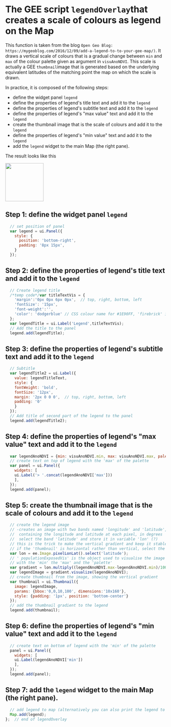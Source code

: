 # The GEE script `legendOverlay`that creates a scale of colours as legend on the Map
This function is taken from the blog `Open Geo Blog: https://mygeoblog.com/2016/12/09/add-a-legend-to-to-your-gee-map/)`.
It draws a vertical scale of colours that is a gradual change between `min` and `max` of the colour palette given as argument in `visuAnoNDVI`. This scale is actually a GEE `thumbnail`image that is generated based on the underlying equivalent latitudes of the matching point the map on which the scale is drawn.

In practice, it is composed of the following steps:
* define the widget panel `legend`
* define the properties of legend's title text and add it to the `legend`
* define the properties of legend's subtitle text and add it to the `legend`
* define the properties of legend's "max value" text and add it to the `legend`
* create the thumbnail image that is the scale of colours and add it to the `legend`
* define the properties of legend's "min value" text and add it to the `legend`
* add the `legend` widget to the main Map (the right pane).

The result looks like this 

<img src="https://github.com/kvutien/Top-Level/blob/master/common/images/20200722%20Colour%20scale%20legend.jpg" width="120">

## Step 1: define the widget panel `legend`
```javascript
  // set position of panel
  var legend = ui.Panel({
    style: {
      position: 'bottom-right',
      padding: '8px 15px',
    }
  });
```
## Step 2: define the properties of legend's title text and add it to the `legend`
```javascript
  // Create legend title
  /*temp code*/var titleTextVis = {
    'margin':'0px 0px 6px 0px',  // top, right, bottom, left
    'fontSize': '15px', 
    'font-weight':'', 
    'color': 'dodgerblue' // CSS colour name for #1E90FF, 'firebrick' is for #B22222
  };
  var legendTitle = ui.Label('Legend',titleTextVis);
  // Add the title to the panel
  legend.add(legendTitle);
```
## Step 3: define the properties of legend's subtitle text and add it to the `legend`
```javascript
  // Subtitle
  var legendTitle2 = ui.Label({
    value: legendTitleText,
    style: {
    fontWeight: 'bold',
    fontSize: '12px',
    margin: '2px 0 0 0',  // top, right, bottom, left
    padding: '0'
    }
  });
  // Add title of second part of the legend to the panel
  legend.add(legendTitle2);
```
## Step 4: define the properties of legend's "max value" text and add it to the `legend`
```javascript
  var legendAnoNDVI = {min: visuAnoNDVI.min, max: visuAnoNDVI.max, palette: visuAnoNDVI.palette};
  // create text on top of legend with the 'max' of the palette
  var panel = ui.Panel({
    widgets: [
    ui.Label('> '.concat(legendAnoNDVI['max']))
    ],
  });
  legend.add(panel);
```
## Step 5: create the thumbnail image that is the scale of colours and add it to the `legend`
```javascript
  // create the legend image
  // -creates an image with two bands named 'longitude' and 'latitude', 
  //  containing the longitude and latitude at each pixel, in degrees
  //  select the band 'latitude' and store it in variable 'lon' (?)
  // this is the trick to make the vertical gradient and keep it stable when the use moves the map
  // if the 'thumbnail' is horizontal rather than vertical, select the band 'longitude'
  var lon = ee.Image.pixelLonLat().select('latitude');
  // ' populationExposedVis' is the object used to visualise the image layer ' population_exposed'
  // with the 'min' the 'max' and the 'palette'
  var gradient = lon.multiply((legendAnoNDVI.max-legendAnoNDVI.min)/100.0).add(legendAnoNDVI.min);
  var legendImage = gradient.visualize(legendAnoNDVI);
  // create thumbnail from the image, showing the vertical gradient
  var thumbnail = ui.Thumbnail({
    image: legendImage,
    params: {bbox:'0,0,10,100', dimensions:'10x160'},
    style: {padding: '1px', position: 'bottom-center'}
  });   
  // add the thumbnail gradient to the legend
  legend.add(thumbnail);
```
## Step 6: define the properties of legend's "min value" text and add it to the `legend`
```javascript
  // create text on bottom of legend with the 'min' of the palette
  panel = ui.Panel({
    widgets: [
    ui.Label(legendAnoNDVI['min'])
    ],
  });
  legend.add(panel);
```
## Step 7: add the `legend` widget to the main Map (the right pane).
```javascript
  // add legend to map (alternatively you can also print the legend to the console)
  Map.add(legend);
};  // end of legendOverlay
```
